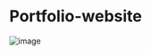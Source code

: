 # Portfolio-website
![image](https://user-images.githubusercontent.com/64829988/137636457-ed92bc94-a959-48a9-aaf3-3fccb9a136c9.png)
